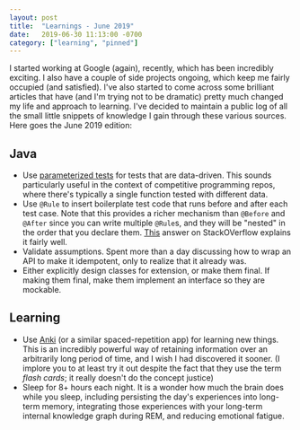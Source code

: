 ```yaml
---
layout: post
title:  "Learnings - June 2019"
date:   2019-06-30 11:13:00 -0700
category: ["learning", "pinned"]
---
```


I started working at Google (again), recently, which has been incredibly exciting. I also have a couple of side projects ongoing, which keep me fairly occupied (and satisfied). I've also started to come across some brilliant articles that have (and I'm trying not to be dramatic) pretty much changed my life and approach to learning. I've decided to maintain a public log of all the small little snippets of knowledge I gain through these various sources. Here goes the June 2019 edition:

## Java

 * Use [parameterized tests](https://github.com/junit-team/junit4/wiki/Parameterized-tests) for tests that are data-driven. This sounds particularly useful in the context of competitive programming repos, where there's typically a single function tested with different data.
 * Use `@Rule` to insert boilerplate test code that runs before and after each test case. Note that this provides a richer mechanism than `@Before` and `@After` since you can write multiple `@Rule`s, and they will be "nested" in the order that you declare them. [This](https://stackoverflow.com/a/13489506/4014685) answer on StackOVerflow explains it fairly well.
 * Validate assumptions. Spent more than a day discussing how to wrap an API to make it idempotent, only to realize that it already was.
 * Either explicitly design classes for extension, or make them final. If making them final, make them implement an interface so they are mockable.

## Learning

 * Use [Anki](https://apps.ankiweb.net/) (or a similar spaced-repetition app) for learning new things. This is an incredibly powerful way of retaining information over an arbitrarily long period of time, and I wish I had discovered it sooner. (I implore you to at least try it out despite the fact that they use the term _flash cards_; it really doesn't do the concept justice)
 * Sleep for 8+ hours each night. It is a wonder how much the brain does while you sleep, including persisting the day's experiences into long-term memory, integrating those experiences with your long-term internal knowledge graph during REM, and reducing emotional fatigue.

